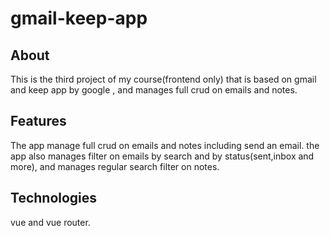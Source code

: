 # gmail-keep-app
## About
This is the third project of my course(frontend only) that is based on gmail and keep app by google , and manages full crud on emails and notes.

## Features
The app manage full crud on emails and notes including send an email. the app also manages filter on emails by search and by status(sent,inbox and more), and manages regular search filter on notes.

## Technologies
vue and vue router.
